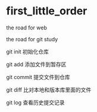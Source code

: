 # first_little_order

the road for web

the road for git study

git init 初始化仓库

git add 添加文件到暂存区

git commit 提交文件到仓库

git diff 比对本地和版本库里面的文件

git log 查看历史提交记录
